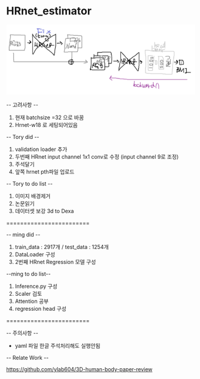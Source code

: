 # HRnet_estimator

<img src="https://github.com/ylab604/HRnet_BMI_estimator/blob/main/ming_0411_did.PNG">

-- 고려사항 --
1. 현재 batchsize =32 으로 바꿈
2. Hrnet-w18 로 세팅되어있음

-- Tory did --
1. validation loader 추가
2. 두번째 HRnet input channel 1x1 conv로 수정 (input channel 9로 조정)
3. 주석달기
4. 앞쪽 hrnet pth파일 업로드 


-- Tory to do list --
1. 이미지 배경제거
2. 논문읽기 
3. 데이터셋 보강 3d to Dexa

========================

-- ming did --
1. train_data : 2917개 / test_data : 1254개
2. DataLoader 구성
3. 2번째 HRnet Regression 모델 구성


--ming to do list--
1. Inference.py 구성
2. Scaler 검토
3. Attention 공부
4. regression head 구성

========================

-- 주의사항 --
* yaml 파일 한글 주석처리해도 실행안됨


-- Relate Work --

https://github.com/ylab604/3D-human-body-paper-review
